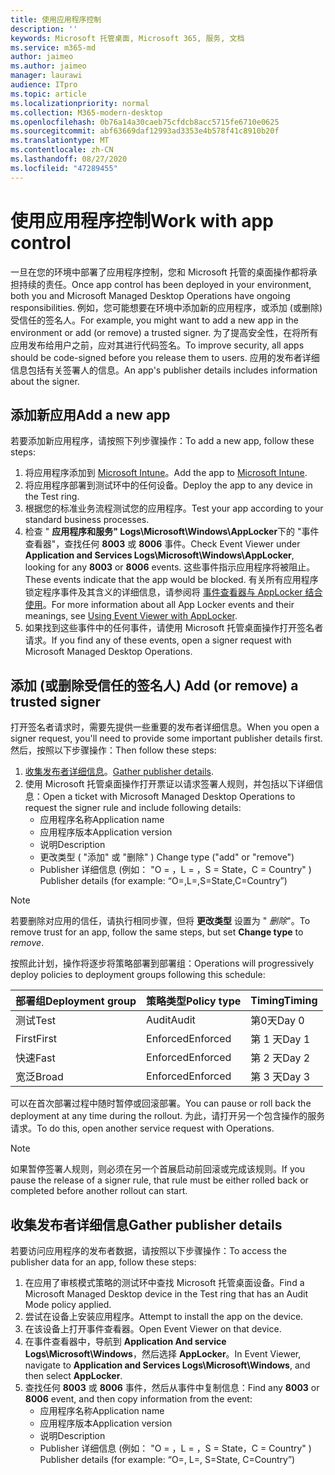 ```yaml
---
title: 使用应用程序控制
description: ''
keywords: Microsoft 托管桌面, Microsoft 365, 服务, 文档
ms.service: m365-md
author: jaimeo
ms.author: jaimeo
manager: laurawi
audience: ITpro
ms.topic: article
ms.localizationpriority: normal
ms.collection: M365-modern-desktop
ms.openlocfilehash: 0b76a14a30caeb75cfdcb8acc5715fe6710e0625
ms.sourcegitcommit: abf63669daf12993ad3353e4b578f41c8910b20f
ms.translationtype: MT
ms.contentlocale: zh-CN
ms.lasthandoff: 08/27/2020
ms.locfileid: "47289455"
---
```

# <a name="work-with-app-control"></a><span data-ttu-id="bdeaf-103">使用应用程序控制</span><span class="sxs-lookup"><span data-stu-id="bdeaf-103">Work with app control</span></span>

<span data-ttu-id="bdeaf-104">一旦在您的环境中部署了应用程序控制，您和 Microsoft 托管的桌面操作都将承担持续的责任。</span><span class="sxs-lookup"><span data-stu-id="bdeaf-104">Once app control has been deployed in your environment, both you and Microsoft Managed Desktop Operations have ongoing responsibilities.</span></span> <span data-ttu-id="bdeaf-105">例如，您可能想要在环境中添加新的应用程序，或添加 (或删除) 受信任的签名人。</span><span class="sxs-lookup"><span data-stu-id="bdeaf-105">For example, you might want to add a new app in the environment or add (or remove) a trusted signer.</span></span> <span data-ttu-id="bdeaf-106">为了提高安全性，在将所有应用发布给用户之前，应对其进行代码签名。</span><span class="sxs-lookup"><span data-stu-id="bdeaf-106">To improve security, all apps should be code-signed before you release them to users.</span></span> <span data-ttu-id="bdeaf-107">应用的发布者详细信息包括有关签署人的信息。</span><span class="sxs-lookup"><span data-stu-id="bdeaf-107">An app's publisher details includes information about the signer.</span></span>


## <a name="add-a-new-app"></a><span data-ttu-id="bdeaf-108">添加新应用</span><span class="sxs-lookup"><span data-stu-id="bdeaf-108">Add a new app</span></span>

<span data-ttu-id="bdeaf-109">若要添加新应用程序，请按照下列步骤操作：</span><span class="sxs-lookup"><span data-stu-id="bdeaf-109">To add a new app, follow these steps:</span></span>

1. <span data-ttu-id="bdeaf-110">将应用程序添加到 [Microsoft Intune](https://docs.microsoft.com/mem/intune/apps/apps-win32-app-management)。</span><span class="sxs-lookup"><span data-stu-id="bdeaf-110">Add the app to [Microsoft Intune](https://docs.microsoft.com/mem/intune/apps/apps-win32-app-management).</span></span>
2. <span data-ttu-id="bdeaf-111">将应用程序部署到测试环中的任何设备。</span><span class="sxs-lookup"><span data-stu-id="bdeaf-111">Deploy the app to any device in the Test ring.</span></span> 
3. <span data-ttu-id="bdeaf-112">根据您的标准业务流程测试您的应用程序。</span><span class="sxs-lookup"><span data-stu-id="bdeaf-112">Test your app according to your standard business processes.</span></span> 
4. <span data-ttu-id="bdeaf-113">检查 " **应用程序和服务" Logs\Microsoft\Windows\AppLocker**下的 "事件查看器"，查找任何 **8003** 或 **8006** 事件。</span><span class="sxs-lookup"><span data-stu-id="bdeaf-113">Check Event Viewer under **Application and Services Logs\Microsoft\Windows\AppLocker**, looking for any **8003** or **8006** events.</span></span> <span data-ttu-id="bdeaf-114">这些事件指示应用程序将被阻止。</span><span class="sxs-lookup"><span data-stu-id="bdeaf-114">These events indicate that the app would be blocked.</span></span> <span data-ttu-id="bdeaf-115">有关所有应用程序锁定程序事件及其含义的详细信息，请参阅将 [事件查看器与 AppLocker 结合使用](https://docs.microsoft.com/windows/security/threat-protection/windows-defender-application-control/applocker/using-event-viewer-with-applocker)。</span><span class="sxs-lookup"><span data-stu-id="bdeaf-115">For more information about all App Locker events and their meanings, see [Using Event Viewer with AppLocker](https://docs.microsoft.com/windows/security/threat-protection/windows-defender-application-control/applocker/using-event-viewer-with-applocker).</span></span>
5. <span data-ttu-id="bdeaf-116">如果找到这些事件中的任何事件，请使用 Microsoft 托管桌面操作打开签名者请求。</span><span class="sxs-lookup"><span data-stu-id="bdeaf-116">If you find any of these events, open a signer request with Microsoft Managed Desktop Operations.</span></span>

## <a name="add-or-remove-a-trusted-signer"></a><span data-ttu-id="bdeaf-117">添加 (或删除受信任的签名人) </span><span class="sxs-lookup"><span data-stu-id="bdeaf-117">Add (or remove) a trusted signer</span></span>

<span data-ttu-id="bdeaf-118">打开签名者请求时，需要先提供一些重要的发布者详细信息。</span><span class="sxs-lookup"><span data-stu-id="bdeaf-118">When you open a signer request, you'll need to provide some important publisher details first.</span></span> <span data-ttu-id="bdeaf-119">然后，按照以下步骤操作：</span><span class="sxs-lookup"><span data-stu-id="bdeaf-119">Then follow these steps:</span></span>

1. <span data-ttu-id="bdeaf-120">[收集发布者详细信息](#gather-publisher-details)。</span><span class="sxs-lookup"><span data-stu-id="bdeaf-120">[Gather publisher details](#gather-publisher-details).</span></span>
2. <span data-ttu-id="bdeaf-121">使用 Microsoft 托管桌面操作打开票证以请求签署人规则，并包括以下详细信息：</span><span class="sxs-lookup"><span data-stu-id="bdeaf-121">Open a ticket with Microsoft Managed Desktop Operations to request the signer rule and include following details:</span></span>  
    - <span data-ttu-id="bdeaf-122">应用程序名称</span><span class="sxs-lookup"><span data-stu-id="bdeaf-122">Application name</span></span> 
    - <span data-ttu-id="bdeaf-123">应用程序版本</span><span class="sxs-lookup"><span data-stu-id="bdeaf-123">Application version</span></span> 
    - <span data-ttu-id="bdeaf-124">说明</span><span class="sxs-lookup"><span data-stu-id="bdeaf-124">Description</span></span> 
    - <span data-ttu-id="bdeaf-125">更改类型 ( "添加" 或 "删除" ) </span><span class="sxs-lookup"><span data-stu-id="bdeaf-125">Change type ("add" or "remove")</span></span>  
    - <span data-ttu-id="bdeaf-126">Publisher 详细信息 (例如： "O = <publisher name> ，L = <location> ，S = State，C = Country" ) </span><span class="sxs-lookup"><span data-stu-id="bdeaf-126">Publisher details (for example: “O=<publisher name>,L=<location>,S=State,C=Country”)</span></span> 

> [!NOTE]
> <span data-ttu-id="bdeaf-127">若要删除对应用的信任，请执行相同步骤，但将 **更改类型** 设置为 " *删除*"。</span><span class="sxs-lookup"><span data-stu-id="bdeaf-127">To remove trust for an app, follow the same steps, but set **Change type** to *remove*.</span></span>

<span data-ttu-id="bdeaf-128">按照此计划，操作将逐步将策略部署到部署组：</span><span class="sxs-lookup"><span data-stu-id="bdeaf-128">Operations will progressively deploy policies to deployment groups following this schedule:</span></span>


|<span data-ttu-id="bdeaf-129">部署组</span><span class="sxs-lookup"><span data-stu-id="bdeaf-129">Deployment group</span></span>  |<span data-ttu-id="bdeaf-130">策略类型</span><span class="sxs-lookup"><span data-stu-id="bdeaf-130">Policy type</span></span>  |<span data-ttu-id="bdeaf-131">Timing</span><span class="sxs-lookup"><span data-stu-id="bdeaf-131">Timing</span></span>  |
|---------|---------|---------|
|<span data-ttu-id="bdeaf-132">测试</span><span class="sxs-lookup"><span data-stu-id="bdeaf-132">Test</span></span>     |  <span data-ttu-id="bdeaf-133">Audit</span><span class="sxs-lookup"><span data-stu-id="bdeaf-133">Audit</span></span>       |  <span data-ttu-id="bdeaf-134">第0天</span><span class="sxs-lookup"><span data-stu-id="bdeaf-134">Day 0</span></span>       |
|<span data-ttu-id="bdeaf-135">First</span><span class="sxs-lookup"><span data-stu-id="bdeaf-135">First</span></span>     | <span data-ttu-id="bdeaf-136">Enforced</span><span class="sxs-lookup"><span data-stu-id="bdeaf-136">Enforced</span></span>        | <span data-ttu-id="bdeaf-137">第 1 天</span><span class="sxs-lookup"><span data-stu-id="bdeaf-137">Day 1</span></span>        |
|<span data-ttu-id="bdeaf-138">快速</span><span class="sxs-lookup"><span data-stu-id="bdeaf-138">Fast</span></span>     | <span data-ttu-id="bdeaf-139">Enforced</span><span class="sxs-lookup"><span data-stu-id="bdeaf-139">Enforced</span></span>        |  <span data-ttu-id="bdeaf-140">第 2 天</span><span class="sxs-lookup"><span data-stu-id="bdeaf-140">Day 2</span></span>       |
|<span data-ttu-id="bdeaf-141">宽泛</span><span class="sxs-lookup"><span data-stu-id="bdeaf-141">Broad</span></span>     | <span data-ttu-id="bdeaf-142">Enforced</span><span class="sxs-lookup"><span data-stu-id="bdeaf-142">Enforced</span></span>        |  <span data-ttu-id="bdeaf-143">第 3 天</span><span class="sxs-lookup"><span data-stu-id="bdeaf-143">Day 3</span></span>       |


<span data-ttu-id="bdeaf-144">可以在首次部署过程中随时暂停或回滚部署。</span><span class="sxs-lookup"><span data-stu-id="bdeaf-144">You can pause or roll back the deployment at any time during the rollout.</span></span> <span data-ttu-id="bdeaf-145">为此，请打开另一个包含操作的服务请求。</span><span class="sxs-lookup"><span data-stu-id="bdeaf-145">To do this, open another service request with Operations.</span></span>

> [!NOTE]
> <span data-ttu-id="bdeaf-146">如果暂停签署人规则，则必须在另一个首展启动前回滚或完成该规则。</span><span class="sxs-lookup"><span data-stu-id="bdeaf-146">If you pause the release of a signer rule, that rule must be either rolled back or completed before another rollout can start.</span></span>

## <a name="gather-publisher-details"></a><span data-ttu-id="bdeaf-147">收集发布者详细信息</span><span class="sxs-lookup"><span data-stu-id="bdeaf-147">Gather publisher details</span></span>

<span data-ttu-id="bdeaf-148">若要访问应用程序的发布者数据，请按照以下步骤操作：</span><span class="sxs-lookup"><span data-stu-id="bdeaf-148">To access the publisher data for an app, follow these steps:</span></span>

1. <span data-ttu-id="bdeaf-149">在应用了审核模式策略的测试环中查找 Microsoft 托管桌面设备。</span><span class="sxs-lookup"><span data-stu-id="bdeaf-149">Find a Microsoft Managed Desktop device in the Test ring that has an Audit Mode policy applied.</span></span> 
2. <span data-ttu-id="bdeaf-150">尝试在设备上安装应用程序。</span><span class="sxs-lookup"><span data-stu-id="bdeaf-150">Attempt to install the app on the device.</span></span>
3. <span data-ttu-id="bdeaf-151">在该设备上打开事件查看器。</span><span class="sxs-lookup"><span data-stu-id="bdeaf-151">Open Event Viewer on that device.</span></span> 
4. <span data-ttu-id="bdeaf-152">在事件查看器中，导航到 **Application And service Logs\Microsoft\Windows**，然后选择 **AppLocker**。</span><span class="sxs-lookup"><span data-stu-id="bdeaf-152">In Event Viewer, navigate to **Application and Services Logs\Microsoft\Windows**, and then select **AppLocker**.</span></span> 
5. <span data-ttu-id="bdeaf-153">查找任何 **8003** 或 **8006** 事件，然后从事件中复制信息：</span><span class="sxs-lookup"><span data-stu-id="bdeaf-153">Find any **8003** or **8006** event, and then copy information from the event:</span></span> 
    - <span data-ttu-id="bdeaf-154">应用程序名称</span><span class="sxs-lookup"><span data-stu-id="bdeaf-154">Application name</span></span> 
    - <span data-ttu-id="bdeaf-155">应用程序版本</span><span class="sxs-lookup"><span data-stu-id="bdeaf-155">Application version</span></span> 
    - <span data-ttu-id="bdeaf-156">说明</span><span class="sxs-lookup"><span data-stu-id="bdeaf-156">Description</span></span> 
    - <span data-ttu-id="bdeaf-157">Publisher 详细信息 (例如： "O = <publisher name> ，L = <location> ，S = State，C = Country" ) </span><span class="sxs-lookup"><span data-stu-id="bdeaf-157">Publisher details (for example: “O=<publisher name>, L=<location>, S=State, C=Country”)</span></span> 
